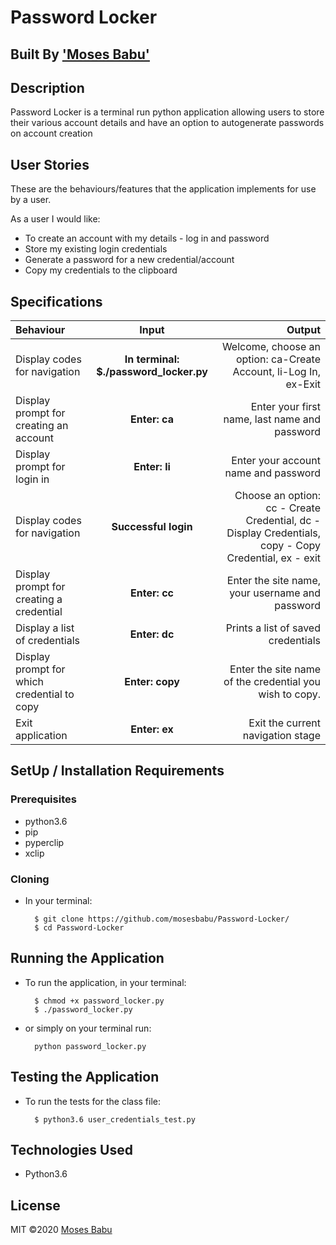 # Password Locker

## Built By ['Moses Babu'](https://github.com/mosesbabu/)

## Description
Password Locker is a terminal run python application allowing users to store their various account details and have an option to autogenerate passwords on account creation

## User Stories
These are the behaviours/features that the application implements for use by a user.

As a user I would like:
* To create an account with my details - log in and password
* Store my existing login credentials
* Generate a password for a new credential/account
* Copy my credentials to the clipboard

## Specifications
| Behaviour | Input | Output |
| :---------------- | :---------------: | ------------------: |
| Display codes for navigation | **In terminal: $./password_locker.py** | Welcome, choose an option: ca-Create Account, li-Log In, ex-Exit |
| Display prompt for creating an account | **Enter: ca** | Enter your first name, last name and password |
| Display prompt for login in | **Enter: li** | Enter your account name and password |
| Display codes for navigation | **Successful login** | Choose an option: cc - Create Credential, dc - Display Credentials, copy - Copy Credential, ex - exit |
| Display prompt for creating a credential | **Enter: cc** | Enter the site name, your username and password |
| Display a list of credentials | **Enter: dc** | Prints a list of saved credentials |
| Display prompt for which credential to copy | **Enter: copy** | Enter the site name of the credential you wish to copy. |
| Exit application | **Enter: ex** | Exit the current navigation stage |

## SetUp / Installation Requirements
### Prerequisites
* python3.6
* pip
* pyperclip
* xclip

### Cloning
* In your terminal:
        
        $ git clone https://github.com/mosesbabu/Password-Locker/
        $ cd Password-Locker

## Running the Application
* To run the application, in your terminal:

        $ chmod +x password_locker.py
        $ ./password_locker.py
* or simply on your terminal run:
        
        python password_locker.py		
		
        
## Testing the Application
* To run the tests for the class file:

        $ python3.6 user_credentials_test.py
        
## Technologies Used
* Python3.6

## License
MIT &copy;2020 [Moses Babu](https://github.com/mosesbabu/)

